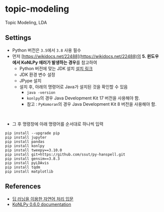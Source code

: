 # topic-modeling
Topic Modeling, LDA

## Settings
- Python 버전은 `3.5`에서 `3.8` 사용 필수
- 먼저 [https://wikidocs.net/22488](https://wikidocs.net/22488)의 **5. 윈도우에서 KoNLPy 에러가 발생하는 경우**를 참고하여 
  - Python 버전에 맞는 JDK 설치 [설치 링크](https://www.oracle.com/java/technologies/downloads/#java8-windows)
  - JDK 환경 변수 설정
  - JPype 설치
  - 설치 후, 아래의 명령어로 Java가 설치된 것을 확인할 수 있음
    - `java -version` 
    - `konlpy`의 경우 Java Development Kit 17 버전을 사용해야 함.
    - 참고 : `PyKomoran`의 경우 Java Development Kit 8 버전을 사용해야 함.

<br>

- 그 후 명령창에 아래 명령어를 순서대로 하나씩 입력

```
pip install --upgrade pip
pip install jupyter
pip install pandas
pip install konlpy
pip install tweepy==3.10.0
pip install git+https://github.com/ssut/py-hanspell.git
pip install gensim==3.8.3
pip install pyLDAvis
pip install tqdm
pip install matplotlib
```
<!-- pip install PyKomoran -->

## References
- [딥 러닝을 이용한 자연어 처리 입문](https://wikidocs.net/book/2155)
- [KoNLPy 0.6.0 documentation](https://konlpy-ko.readthedocs.io/ko/latest/)
